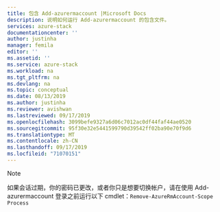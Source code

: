 ```yaml
---
title: 包含 Add-azurermaccount |Microsoft Docs
description: 说明如何运行 Add-azurermaccount 的包含文件。
services: azure-stack
documentationcenter: ''
author: justinha
manager: femila
editor: ''
ms.assetid: ''
ms.service: azure-stack
ms.workload: na
ms.tgt_pltfrm: na
ms.devlang: na
ms.topic: conceptual
ms.date: 08/13/2019
ms.author: justinha
ms.reviewer: avishwan
ms.lastreviewed: 09/17/2019
ms.openlocfilehash: 3099befe9327a6d06c7012ac0df44faf44ae0520
ms.sourcegitcommit: 95f30e32e5441599790d39542ff02ba90e70f9d6
ms.translationtype: MT
ms.contentlocale: zh-CN
ms.lasthandoff: 09/17/2019
ms.locfileid: "71070151"
---
```

>[!Note]
>如果会话过期，你的密码已更改，或者你只是想要切换帐户，请在使用 Add-azurermaccount 登录之前运行以下 cmdlet：`Remove-AzureRmAccount-Scope Process`